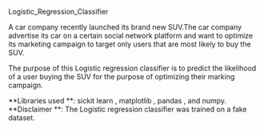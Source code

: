Logistic_Regression_Classifier

 
A car company recently launched its brand new SUV.The car company advertise its car on a certain social network platform and want to optimize its marketing campaign to target only users that are most likely to buy the SUV.

The purpose of this Logistic regression classifier is to predict the likelihood of a user buying the SUV for the purpose of optimizing their marking campaign.



**Libraries used **: sickit learn , matplotlib , pandas , and numpy. 
**Disclaimer **: The Logistic regression classifier was trained on a fake dataset.
